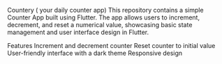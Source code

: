 Countery ( your daily counter app)
This repository contains a simple Counter App built using Flutter. The app allows users to increment, decrement, and reset a numerical value, showcasing basic state management and user interface design in Flutter.

Features
Increment and decrement counter
Reset counter to initial value
User-friendly interface with a dark theme
Responsive design
